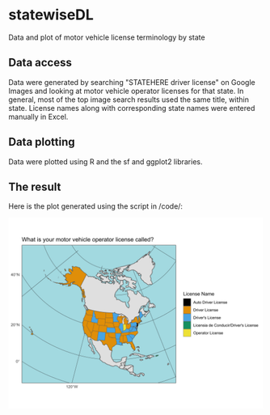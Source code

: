 # statewiseDL
Data and plot of motor vehicle license terminology by state

## Data access
Data were generated by searching "STATEHERE driver license" on Google Images and looking at motor vehicle operator licenses for that state. In general, most of the top image search results used the same title, within state. License names along with corresponding state names were entered manually in Excel.

## Data plotting
Data were plotted using R and the sf and ggplot2 libraries. 

## The result
Here is the plot generated using the script in /code/:

![Licenses](plots/myPlot.jpg)

